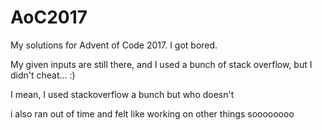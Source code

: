 # AoC2017
My solutions for Advent of Code 2017. I got bored.

My given inputs are still there, and I used a bunch of stack overflow,
but I didn't cheat... :)

I mean, I used stackoverflow a bunch but who doesn't

i also ran out of time and felt like working on other things
soooooooo

